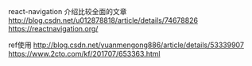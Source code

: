 react-navigation
介绍比较全面的文章
http://blog.csdn.net/u012878818/article/details/74678826
https://reactnavigation.org/

ref使用
http://blog.csdn.net/yuanmengong886/article/details/53339907
https://www.2cto.com/kf/201707/653363.html

